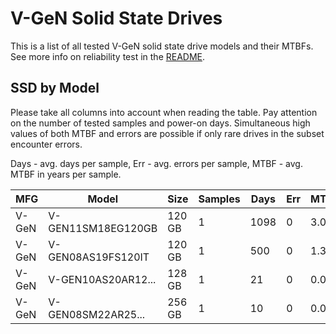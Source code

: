V-GeN Solid State Drives
========================

This is a list of all tested V-GeN solid state drive models and their MTBFs. See
more info on reliability test in the [README](https://github.com/bsdhw/SMART).

SSD by Model
------------

Please take all columns into account when reading the table. Pay attention on the
number of tested samples and power-on days. Simultaneous high values of both MTBF
and errors are possible if only rare drives in the subset encounter errors.

Days - avg. days per sample,
Err  - avg. errors per sample,
MTBF - avg. MTBF in years per sample.

| MFG       | Model              | Size   | Samples | Days  | Err   | MTBF |
|-----------|--------------------|--------|---------|-------|-------|------|
| V-GeN     | V-GEN11SM18EG120GB | 120 GB | 1       | 1098  | 0     | 3.01   |
| V-GeN     | V-GEN08AS19FS120IT | 120 GB | 1       | 500   | 0     | 1.37   |
| V-GeN     | V-GEN10AS20AR12... | 128 GB | 1       | 21    | 0     | 0.06   |
| V-GeN     | V-GEN08SM22AR25... | 256 GB | 1       | 10    | 0     | 0.03   |
